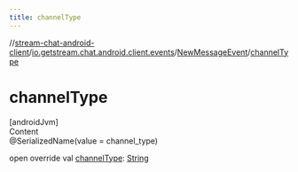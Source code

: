 ```yaml
---
title: channelType
---
```

//[stream-chat-android-client](../../../index.md)/[io.getstream.chat.android.client.events](../index.md)/[NewMessageEvent](index.md)/[channelType](channelType.md)



# channelType  
[androidJvm]  
Content  
@SerializedName(value = channel_type)  
  
open override val [channelType](channelType.md): [String](https://kotlinlang.org/api/latest/jvm/stdlib/kotlin/-string/index.html)  



